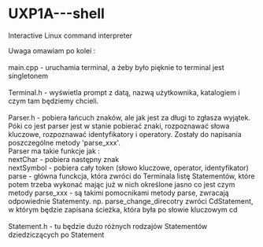# UXP1A---shell
Interactive Linux command interpreter

Uwaga omawiam po kolei : 
<br /><br />
main.cpp - uruchamia terminal, a żeby było pięknie to terminal jest singletonem
<br /><br />
Terminal.h - wyświetla prompt z datą, nazwą użytkownika, katalogiem i czym tam będziemy chcieli.
<br /><br />
Parser.h - pobiera łańcuch znaków, ale jak jest za długi to zgłasza wyjątek. Póki co jest parser jest w stanie pobierać znaki, rozpoznawać słowa kluczowe, rozpoznawać identyfikatory i operatory. Zostały do napisania poszczególne metody 'parse_xxx'.
<br />Parser ma takie funkcje jak :
    <br /> nextChar - pobiera następny znak
    <br />nextSymbol - pobiera cały token (słowo kluczowe, operator, identyfikator)
    <br /> parse - główna funckcja, która zwróci do Terminala listę Statementów, które potem trzeba wykonać mając już w nich określone jasno co jest czym
    <br /> metody parse_xxx - są takimi pomocnikami metody parse, zwracają odpowiednie Statementy. np. parse_change_direcotry zwróci                 CdStatement, w którym będzie zapisana ścieżka, która była po słowie kluczowym cd
<br /><br />
Statement.h - tu będzie dużo różnych rodzajów Statementów dziedziczących po Statement
